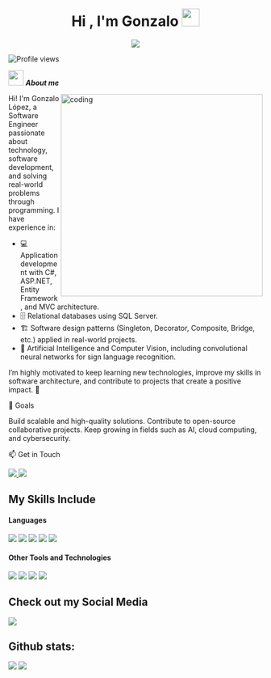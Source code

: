 <h1 align="center">Hi , I'm Gonzalo <img src="https://media.giphy.com/media/TEnXkcsHrP4YedChhA/giphy.gif" width="35"></h1>
<p align="center">
  <a href="https://github.com/DenverCoder1/readme-typing-svg"><img src="https://readme-typing-svg.herokuapp.com?lines=Welcome+To+My+Github!;I'm+A+Software+Engineer;CSHARP%20|%20SQL%20|%20.NET%20;Always%20learning%20new%20things&center=true&width=500&height=50"></a>
</p>

<img src="https://komarev.com/ghpvc/?username=gonzalopezm&label=Profile%20views&color=0e75b6&style=flat" alt="Profile views" />


<img src="https://media3.giphy.com/media/v1.Y2lkPTc5MGI3NjExbnV5dDJhZjI0Z3o2b2x4em1wMXVlOHloajc4ejNkdGF5cnQ4YnYxdSZlcD12MV9pbnRlcm5hbF9naWZfYnlfaWQmY3Q9Zw/LD2ZJ0pdNmCxFikNQ5/giphy.gif" width="30px">&nbsp;***About me***

<img align="right" alt="coding" width="400px" src="https://media2.giphy.com/media/v1.Y2lkPTc5MGI3NjExN2IxYjczNjMxZTE4YTlmMjkxNGVhZGNkY2E2Zjk1NTA4MmNkMGJhNiZlcD12MV9pbnRlcm5hbF9naWZzX2dpZklkJmN0PWc/qgQUggAC3Pfv687qPC/giphy.gif">

Hi! I'm Gonzalo López, a Software Engineer passionate about technology, software development, and solving real-world problems through programming.
I have experience in:
- 💻 Application development with C#, ASP.NET, Entity Framework, and MVC architecture.
- 🗄️ Relational databases using SQL Server.
- 🏗️ Software design patterns (Singleton, Decorator, Composite, Bridge, etc.) applied in real-world projects.
- 🤖 Artificial Intelligence and Computer Vision, including convolutional neural networks for sign language recognition.


I’m highly motivated to keep learning new technologies, improve my skills in software architecture, and contribute to projects that create a positive impact. 🚀

🎯 Goals

Build scalable and high-quality solutions.
Contribute to open-source collaborative projects.
Keep growing in fields such as AI, cloud computing, and cybersecurity.

📫 Get in Touch

<a href= "(glm.inge7@gmail.com)">
    <img src="https://skillicons.dev/icons?i=gmail">
</a>

<a href= "(www.linkedin.com/in/ing-glm)">
    <img src="https://skillicons.dev/icons?i=linkedin">
</a>

## My Skills Include

<h4> Languages </h4>
<span> 
  <img src="https://img.shields.io/badge/HTML5-E34F26?style=for-the-badge&logo=html5&logoColor=white">
  <img src="https://img.shields.io/badge/CSS3-1572B6?style=for-the-badge&logo=css3&logoColor=white">
  <img src="https://img.shields.io/badge/c%23-%23239120.svg?style=for-the-badge&logo=csharp&logoColor=white">
  <img src="https://img.shields.io/badge/.NET-512BD4?style=for-the-badge&labelColor=512BD4&logoColor=ffffff&logo=dot-net">
  <img src="https://img.shields.io/badge/SQL%20-%23025E8C.svg?logo=amazon-dynamodb&logoColor=white">
</span>


<h4> Other Tools and Technologies </h4>
<span>
  <img src="https://img.shields.io/badge/Git-F05032?style=for-the-badge&logo=git&logoColor=white">
  <img src="https://img.shields.io/badge/github-%23121011.svg?style=for-the-badge&logo=github&logoColor=white">
  <img src="https://img.shields.io/badge/Visual%20Studio-5C2D91.svg?style=for-the-badge&logo=visual-studio&logoColor=white">
  <img src="https://img.shields.io/badge/Visual%20Studio%20Code-0078d7.svg?style=for-the-badge&logo=visual-studio-code&logoColor=white">

</span>

## Check out my Social Media

<a href= "https://www.instagram.com/rogonzalo10">
    <img src="https://skillicons.dev/icons?i=instagram">
</a>


<h2>Github stats:</h2> 

[![](https://github-readme-stats.vercel.app/api?username=gonzalopezm&show_icons=true&theme=tokyonight&hide_border=true&locale=en)](https://github.com/gonzalopezm)
[![](https://github-readme-streak-stats.herokuapp.com/?user=gonzalopezm&theme=material-palenight)](https://github.com/gonzalopezm)
</div>
